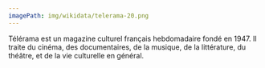 ```yaml
---
imagePath: img/wikidata/telerama-20.png
---
```


Télérama est un magazine culturel français hebdomadaire fondé en 1947.
Il traite du cinéma, des documentaires, de la musique, de la littérature, du théâtre, et de la vie culturelle en général.
